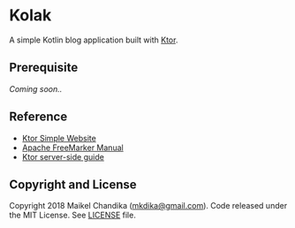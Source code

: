 # Kolak

A simple Kotlin blog application built with [Ktor](https://ktor.io).

## Prerequisite

_Coming soon.._

## Reference

- [Ktor Simple Website](https://ktor.io/quickstart/guides/website.html)
- [Apache FreeMarker Manual](https://freemarker.apache.org/docs/index.html)
- [Ktor server-side guide](https://ktor.io/servers/index.html)

## Copyright and License

Copyright 2018 Maikel Chandika (mkdika@gmail.com). Code released under the 
MIT License. See [LICENSE](/LICENSE) file.